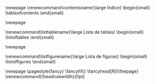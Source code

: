 <!-- ÍNDICE -->
\newpage
\renewcommand\contentsname{\large Índice}
\begin{small}
\tableofcontents
\end{small}

\newpage

<!-- LISTA DE TABLAS -->

\renewcommand\listtablename{\large Lista de tablas}
\begin{small}
\listoftables
\end{small}

\newpage

<!-- LISTA DE FIGURAS -->

\renewcommand\listfigurename{\large Lista de figuras}
\begin{small}
\listoffigures
\end{small}

\newpage
\pagestyle{fancy}
\fancyhf{}
\fancyhead[R]{\thepage}
\renewcommand{\headrulewidth}{0pt}
